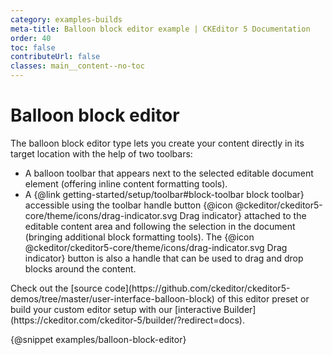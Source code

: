 ```yaml
---
category: examples-builds
meta-title: Balloon block editor example | CKEditor 5 Documentation
order: 40
toc: false
contributeUrl: false
classes: main__content--no-toc
---
```


# Balloon block editor

The balloon block editor type lets you create your content directly in its target location with the help of two toolbars:

* A balloon toolbar that appears next to the selected editable document element (offering inline content formatting tools).
* A {@link getting-started/setup/toolbar#block-toolbar block toolbar} accessible using the toolbar handle button {@icon @ckeditor/ckeditor5-core/theme/icons/drag-indicator.svg Drag indicator}  attached to the editable content area and following the selection in the document (bringing additional block formatting tools). The {@icon @ckeditor/ckeditor5-core/theme/icons/drag-indicator.svg Drag indicator} button is also a handle that can be used to drag and drop blocks around the content.

<info-box hint>
	Check out the [source code](https://github.com/ckeditor/ckeditor5-demos/tree/master/user-interface-balloon-block) of this editor preset or build your custom editor setup with our [interactive Builder](https://ckeditor.com/ckeditor-5/builder/?redirect=docs).
</info-box>

{@snippet examples/balloon-block-editor}
